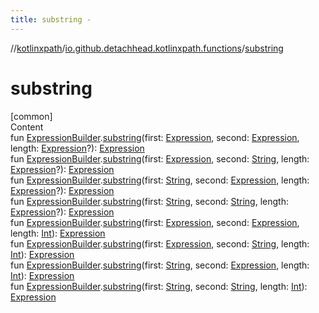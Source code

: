 ```yaml
---
title: substring -
---
```

//[kotlinxpath](../index.md)/[io.github.detachhead.kotlinxpath.functions](index.md)/[substring](substring.md)



# substring  
[common]  
Content  
fun [ExpressionBuilder](../io.github.detachhead.kotlinxpath.components/-expression-builder/index.md).[substring](substring.md)(first: [Expression](../io.github.detachhead.kotlinxpath.components/-expression/index.md), second: [Expression](../io.github.detachhead.kotlinxpath.components/-expression/index.md), length: [Expression](../io.github.detachhead.kotlinxpath.components/-expression/index.md)?): [Expression](../io.github.detachhead.kotlinxpath.components/-expression/index.md)  
fun [ExpressionBuilder](../io.github.detachhead.kotlinxpath.components/-expression-builder/index.md).[substring](substring.md)(first: [Expression](../io.github.detachhead.kotlinxpath.components/-expression/index.md), second: [String](https://kotlinlang.org/api/latest/jvm/stdlib/kotlin/-string/index.html), length: [Expression](../io.github.detachhead.kotlinxpath.components/-expression/index.md)?): [Expression](../io.github.detachhead.kotlinxpath.components/-expression/index.md)  
fun [ExpressionBuilder](../io.github.detachhead.kotlinxpath.components/-expression-builder/index.md).[substring](substring.md)(first: [String](https://kotlinlang.org/api/latest/jvm/stdlib/kotlin/-string/index.html), second: [Expression](../io.github.detachhead.kotlinxpath.components/-expression/index.md), length: [Expression](../io.github.detachhead.kotlinxpath.components/-expression/index.md)?): [Expression](../io.github.detachhead.kotlinxpath.components/-expression/index.md)  
fun [ExpressionBuilder](../io.github.detachhead.kotlinxpath.components/-expression-builder/index.md).[substring](substring.md)(first: [String](https://kotlinlang.org/api/latest/jvm/stdlib/kotlin/-string/index.html), second: [String](https://kotlinlang.org/api/latest/jvm/stdlib/kotlin/-string/index.html), length: [Expression](../io.github.detachhead.kotlinxpath.components/-expression/index.md)?): [Expression](../io.github.detachhead.kotlinxpath.components/-expression/index.md)  
fun [ExpressionBuilder](../io.github.detachhead.kotlinxpath.components/-expression-builder/index.md).[substring](substring.md)(first: [Expression](../io.github.detachhead.kotlinxpath.components/-expression/index.md), second: [Expression](../io.github.detachhead.kotlinxpath.components/-expression/index.md), length: [Int](https://kotlinlang.org/api/latest/jvm/stdlib/kotlin/-int/index.html)): [Expression](../io.github.detachhead.kotlinxpath.components/-expression/index.md)  
fun [ExpressionBuilder](../io.github.detachhead.kotlinxpath.components/-expression-builder/index.md).[substring](substring.md)(first: [Expression](../io.github.detachhead.kotlinxpath.components/-expression/index.md), second: [String](https://kotlinlang.org/api/latest/jvm/stdlib/kotlin/-string/index.html), length: [Int](https://kotlinlang.org/api/latest/jvm/stdlib/kotlin/-int/index.html)): [Expression](../io.github.detachhead.kotlinxpath.components/-expression/index.md)  
fun [ExpressionBuilder](../io.github.detachhead.kotlinxpath.components/-expression-builder/index.md).[substring](substring.md)(first: [String](https://kotlinlang.org/api/latest/jvm/stdlib/kotlin/-string/index.html), second: [Expression](../io.github.detachhead.kotlinxpath.components/-expression/index.md), length: [Int](https://kotlinlang.org/api/latest/jvm/stdlib/kotlin/-int/index.html)): [Expression](../io.github.detachhead.kotlinxpath.components/-expression/index.md)  
fun [ExpressionBuilder](../io.github.detachhead.kotlinxpath.components/-expression-builder/index.md).[substring](substring.md)(first: [String](https://kotlinlang.org/api/latest/jvm/stdlib/kotlin/-string/index.html), second: [String](https://kotlinlang.org/api/latest/jvm/stdlib/kotlin/-string/index.html), length: [Int](https://kotlinlang.org/api/latest/jvm/stdlib/kotlin/-int/index.html)): [Expression](../io.github.detachhead.kotlinxpath.components/-expression/index.md)  




